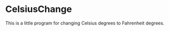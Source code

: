 CelsiusChange
=============

This is a little program for changing Celsius degrees to Fahrenheit degrees.
